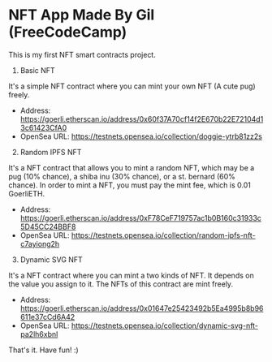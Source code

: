 # NFT App Made By Gil (FreeCodeCamp)

This is my first NFT smart contracts project.

1. Basic NFT

It's a simple NFT contract where you can mint your own NFT (A cute pug) freely.

- Address: https://goerli.etherscan.io/address/0x60f37A70cf14f2E670b22E72104d13c61423CfA0
- OpenSea URL: https://testnets.opensea.io/collection/doggie-ytrb81zz2s

2. Random IPFS NFT

It's a NFT contract that allows you to mint a random NFT, which may be a pug (10% chance), a shiba inu (30% chance), or a st. bernard (60% chance).
In order to mint a NFT, you must pay the mint fee, which is 0.01 GoerliETH.

- Address: https://goerli.etherscan.io/address/0xF78CeF719757ac1b0B160c31933c5D45CC24BBF8
- OpenSea URL: https://testnets.opensea.io/collection/random-ipfs-nft-c7ayiong2h

3. Dynamic SVG NFT

It's a NFT contract where you can mint a two kinds of NFT. It depends on the value you assign to it.
The NFTs of this contract are mint freely. 

- Address: https://goerli.etherscan.io/address/0x01647e25423492b5Ea4995b8b96611e37cCd6A42
- OpenSea URL: https://testnets.opensea.io/collection/dynamic-svg-nft-pa2lh6xbnl

That's it. Have fun! :)
